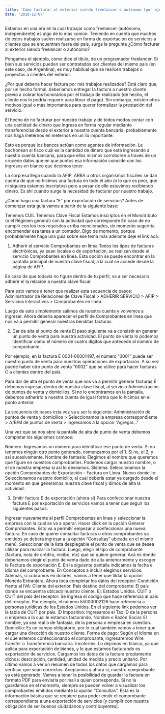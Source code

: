 ```yaml
---
title: 'Cómo facturar al exterior siendo freelancer o autónomo (por ejemplo, programador)?'
date: '2018-12-07'
---
```


Estamos en una era en la cual trabajar como freelancer (autónomo, independiente) es algo de lo más común. Teniendo en cuenta que muchos de estos trabajos suelen realizarse en forma de exportación de servicios a clientes que se encuentran fuera del país, surge la pregunta ¿Cómo facturar al exterior siendo freelancer o autónomo?

Pongamos el ejemplo, como dice el título, de un programador freelancer. Si bien sus servicios pueden ser contratados por clientes del mismo país (en este caso, de Argentina), es muy habitual que se realicen trabajos o proyectos a clientes del exterior.

¿Por qué debería hacer factura por mis trabajos realizados?
Está claro que, por un hecho formal, deberíamos entregar la factura a nuestro cliente previo a cobrar los honorarios por el trabajo de realizado (de hecho, el cliente nos lo podría requerir para librar el pago). Sin embargo, existen otros motivos igual o más importantes para querer formalizar la prestación del servicio.

El hecho de no facturar por nuestro trabajo y de todos modos contar con una cantidad de dinero que ingresa en forma regular mediante transferencias desde el exterior a nuestra cuenta bancaria, probablemente nos haga meternos en meternos en un lío importante.

Esto es porque los bancos actúan como agentes de información. Le buchonean al fisco cuál es la cantidad de dinero que está ingresando a nuestra cuenta bancaria, para que ellos mismos corroboren a través de un crucede datos que en que puntos esa información coincide con los ingresos en blanco que decimos tener.

La sorpresa llega cuando la AFIP, ARBA u otros organismos fiscales se dan cuenta de que no hicimos una factura en todo el año (o lo que es peor, que ni siquiera estamos inscriptos) pero a pesar de ello estuvimos recibiendo dinero. Es ahí cuando surge la necesidad de facturar por nuestro trabajo.

¿Cómo hago una factura “E” por exportación de servicios?
Antes de comenzar esta guía vamos a partir de la siguiente base:

Tenemos CUIL
Tenemos Clave Fiscal
Estamos inscriptos en el Monotributo (o el Régimen general) con la actividad que corresponde
En caso de no cumplir con los tres requisitos arriba mencionados, de momento sugeriría encomendar esa tarea a un contador. Digo de momento, porque probablemente haga una guía sobre ese tema más adelante deje el link acá.

 

1. Adherir el servicio Comprobantes en línea
Todos los tipos de facturas electrónicas, ya sean locales o de exportación, se realizan desde el servicio Comprobantes en línea. Esta opción se puede encontrar en la pantalla principal de nuestra clave fiscal, a la cual se accede desde la página de AFIP.

En caso de que todavía no figure dentro de tu perfil, va a ser necesario adherir el la relación a nuestra clave fiscal.

Para esto vamos a tener que realizar esta secuencia de pasos: Administrador de Relaciones de Clave Fiscal > ADHERIR SERVICIO > AFIP > Servicios Interactivos > Comprobantes en línea.

Luego de esto simplemente salimos de nuestra cuenta y volvemos a ingresar. Ahora debería aparecer el perfil de Comprobantes en línea que nos va a permitir generar nuestras benditas facturas.

 

2. Dar de alta el punto de venta
El paso siguiente va a consistir en generar un punto de venta para nuestra actividad. El punto de venta lo podemos identificar como el número de cuatro dígitos que antecede al número de comprobante.

Por ejemplo, en la factura E 0001-00001497, el número “0001” puede ser nuestro punto de venta para nuestras operaciones de exportación. A su vez puede haber otro punto de venta “0002” que se utilice para hacer facturas C a clientes dentro del país.

Para dar de alta el punto de venta que nos va a permitir generar facturas E debemos ingresar, dentro de nuestra clave fiscal, al servicio Administración de puntos de venta y domicilios. Si no lo encontramos en la pantalla, debemos adherirlo a nuestra cuenta de igual forma que lo hicimos en el punto anterior.

La secuencia de pasos esta vez va a ser la siguiente: Administración de puntos de venta y domicilios > Seleccionamos la empresa correspondiente > A/B/M de puntos de venta > ingresamos a la opción “Agregar…”

Una vez que se nos abre la pantalla de alta de punto de venta debemos completar los siguientes campos:

Número: Ingresamos un número para identificar ese punto de venta. Si no tenemos ningún otro punto generado, comenzamos por el 1. Si no, el 2, y así sucesivamente.
Nombre de fantasía: Elegimos el nombre que queremos que figure en nuestros comprobantes. Podemos cargar nuestro nombre, o el de nuestra empresa si así lo deseamos.
Sistema: Seleccionamos la opción Comprobantes de Exportación – Factura en Línea.
Nuevo domicilio: Seleccionamos nuestro domicilio, el cual debería estar ya cargado desde el momento en que generamos nuestra clave fiscal y dimos de alta la actividad.
 

3. Emitir factura E de exportación (ahora sí)
Para confeccionar nuestra factura E por exportación de servicios vamos a tener que seguir los siguientes pasos:

Ingresar nuevamente al perfil Comprobantes en línea y seleccionar la empresa con la cual se va a operar.
Hacer click en la opción Generar Comprobantes. Esto va a permitir empezar a confeccionar una nueva factura. En caso de querer consultar facturas u otros comprobantes ya emitidos se deberá ingresar a la opción “Consultas” ubicada en el mismo menú.
Seleccionar de la lista desplegable el punto de venta que se desea utilizar para realizar la factura. Luego, elegir el tipo de comprobante (factura, nota de crédito, recibo, etc) que se quiere generar. Acá es donde deberíamos elegir el punto de venta dado de alta anteriormente y escoger la Factura de exportación E.
En la siguiente pantalla indicamos la fecha e idioma del comprobante. En Conceptos a incluir elegimos servicios. Además, si cobramos en dólares, vamos a tener que tildar la opción Moneda Extranjera.
Ahora toca completar los datos del receptor:
Condición frente al IVA: Cliente del exterior.
País destino del comprobante: El país donde se encuentra ubicado nuestro cliente. Ej: Estados Unidos.
CUIT o CUIT del país del receptor: Se ingresa el código que hace referencia al país del receptor. Por ejemplo, el número 55000002126 hace referencia a personas jurídicas de los Estados Unidos. En el siguiente link podemos ver la tabla de CUIT por país.
ID Impositivo: Ingresamos el Tax ID de la persona o empresa a la cual le estamos facturando.
Nombre o Razón Social: El nombre, ya sea real o de fantasía, de la persona o empresa en cuestión.
Domicilio: Es un campo obligatorio, por lo cual también vamos a tener que cargar una dirección de nuestro cliente.
Forma de pago: Según el idioma en el que estemos confeccionando el comprobante, ingresaremos Wire transfer o Transferencia bancaria.
Incoterms: Lo dejamos en blanco, ya que aplica para exportación de bienes, y lo que estamos facturando es exportación de servicios.
Cargamos los datos de la factura propiamente dichos: descripción, cantidad, unidad de medida y precio unitario.
Por último vamos a ver un resumen de todos los datos que cargamos para verificar que sean correctos. Aceptamos y ahora sí, nuestro comprobante ya está generado. Vamos a tener la posibilidad de guardar la factura en formato PDF para enviarla por mail a quien corresponda. Si no la guardamos en el momento, siempre se pueden volver a visualizar los comprobantes emitidos mediante la opción “Consultas”.
Esta es la información básica que se requiere para poder emitir el comprobante correspondiente a una exportación de servicios (y cumplir con nuestra obligación de ser buenos ciudadanos y contribuyentes).